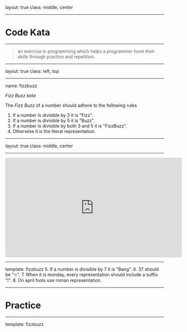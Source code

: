 layout: true
class: middle, center

---

# Code Kata

---

> an exercise in programming which helps a programmer hone their skills through
> practice and repetition.

---
layout: true
class: left, top

---
name: fizzbuzz

_Fizz Buzz kata_

The _Fizz Buzz_ of a number should adhere to the following rules 

1. If a number is divisible by 3 it is "Fizz".
2. If a number is divisible by 5 it is "Buzz".
3. If a number is divisible by both 3 and 5 it is "FizzBuzz".
4. Otherwise it is the literal representation.
---
layout: true
class: middle, center

---

<iframe width="560" height="315" src="https://www.youtube.com/embed/foxx52MlWeE?si=72bT4LNHVnO5IWPn" title="YouTube video player" frameborder="0" allow="accelerometer; autoplay; clipboard-write; encrypted-media; gyroscope; picture-in-picture; web-share" allowfullscreen></iframe>

---
template: fizzbuzz
5. If a number is divisible by 7 it is "Bang".
6. 37 should be "🔥".
7. When it is monday, every representation should include a suffix "!".
8. On april fools use roman representation.

---

# Practice

---
template: fizzbuzz
